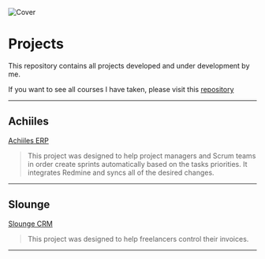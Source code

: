 ![Cover](http://www.rebelprojects.com/wp-content/uploads/2015/09/header-icons.png)

# Projects
This repository contains all projects developed and under development by me.

If you want to see all courses I have taken, please visit this [repository](https://github.com/lflucasferreira/courses)

---

## Achiiles
[Achiiles ERP](https://github.com/lflucasferreira/achiiles)
> This project was designed to help project managers and Scrum teams in order create sprints automatically based on the tasks priorities. It integrates Redmine and syncs all of the desired changes.

---

## Slounge
[Slounge CRM](https://github.com/lflucasferreira/slounge)
> This project was designed to help freelancers control their invoices. 

---
